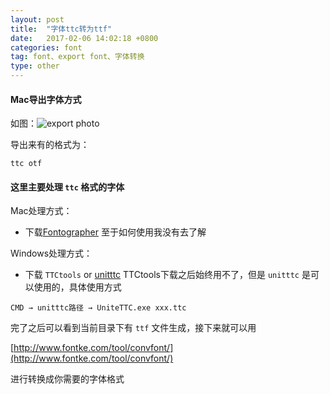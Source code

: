 ```yaml
---
layout: post
title:  "字体ttc转为ttf"
date:   2017-02-06 14:02:18 +0800
categories: font
tag: font、export font、字体转换
type: other
---
```


#### Mac导出字体方式
如图：![export photo]({{'/assets/img/font_exe.png'}})

导出来有的格式为：

`ttc
otf
`
#### 这里主要处理 `ttc` 格式的字体
Mac处理方式：
* 下载[Fontographer](http://download.cnet.com/Fontographer/3000-2190_4-10470546.html)
至于如何使用我没有去了解

Windows处理方式：
* 下载 `TTCtools` or [unitttc]({{'/assets/zip/unitttc.rar'}})
TTCtools下载之后始终用不了，但是 `unitttc` 是可以使用的，具体使用方式

`CMD → unitttc路径 → UniteTTC.exe xxx.ttc`

完了之后可以看到当前目录下有 `ttf` 文件生成，接下来就可以用

[http://www.fontke.com/tool/convfont/](http://www.fontke.com/tool/convfont/)

进行转换成你需要的字体格式